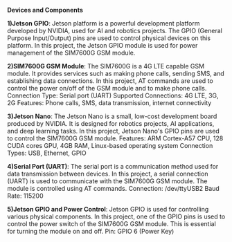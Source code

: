 **Devices and Components**

**1)Jetson GPIO**:
Jetson platform is a powerful development platform developed by NVIDIA, used for AI and robotics projects. 
The GPIO (General Purpose Input/Output) pins are used to control physical devices on this platform.
In this project, the Jetson GPIO module is used for power management of the SIM7600G GSM module.

**2)SIM7600G GSM Module**:
The SIM7600G is a 4G LTE capable GSM module.
It provides services such as making phone calls, sending SMS, and establishing data connections.
In this project, AT commands are used to control the power on/off of the GSM module and to make phone calls.
Connection Type: Serial port (UART)
Supported Connections: 4G LTE, 3G, 2G
Features: Phone calls, SMS, data transmission, internet connectivity

**3)Jetson Nano**:
The Jetson Nano is a small, low-cost development board produced by NVIDIA. 
It is designed for robotics projects, AI applications, and deep learning tasks.
In this project, Jetson Nano's GPIO pins are used to control the SIM7600G GSM module.
Features: ARM Cortex-A57 CPU, 128 CUDA cores GPU, 4GB RAM, Linux-based operating system
Connection Types: USB, Ethernet, GPIO

**4)Serial Port (UART)**:
The serial port is a communication method used for data transmission between devices.
In this project, a serial connection (UART) is used to communicate with the SIM7600G GSM module. 
The module is controlled using AT commands.
Connection: /dev/ttyUSB2
Baud Rate: 115200

**5)Jetson GPIO and Power Control**:
Jetson GPIO is used for controlling various physical components. 
In this project, one of the GPIO pins is used to control the power switch of the SIM7600G GSM module. 
This is essential for turning the module on and off.
Pin: GPIO 6 (Power Key)



